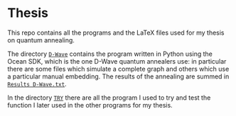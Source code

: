 # Thesis

This repo contains all the programs and the LaTeX files used for my thesis on quantum annealing. 

The directory [`D-Wave`](D-Wave) contains the program written in Python using the Ocean SDK, which is the one D-Wave quantum annealers use: in particular there are some files which simulate a complete graph and others which use a particular manual embedding. The results of the annealing are summed in [`Results D-Wave.txt`](D-Wave/Results20%D-Wave.txt).

In the directory [`TRY`](TRY) there are all the program I used to try and test the function I later used in the other programs for my thesis.
